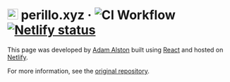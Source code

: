 # <img src="public/favicon.svg" alt="atom" height="24"> perillo<span></span>.xyz &middot; ![CI Workflow](https://github.com/adamalston/v2/actions/workflows/ci.yml/badge.svg) [![Netlify status](https://img.shields.io/netlify/332bbd91-59b7-4091-8781-6f41330399b4)](https://app.netlify.com/sites/adamalston/deploys)


This page was developed by [Adam Alston](https://github.com/adamalston/v2/) built using [React](https://reactjs.org) and hosted on [Netlify](https://www.netlify.com).

For more information, see the [original repository](https://github.com/adamalston/v2/).

